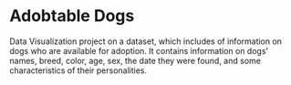 # Adobtable Dogs
Data Visualization project on a dataset, which includes of information on dogs who are available for adoption. It contains information on dogs' names, breed, color, age, sex, the date they were found, and some characteristics of their personalities. 
